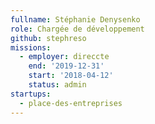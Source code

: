 ```yaml
---
fullname: Stéphanie Denysenko
role: Chargée de développement
github: stephreso
missions:
  - employer: direccte
    end: '2019-12-31'
    start: '2018-04-12'
    status: admin
startups:
  - place-des-entreprises
---
```


